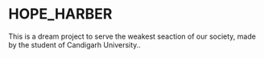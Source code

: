 # HOPE_HARBER
This is a dream project to serve the weakest seaction of our society, made by the student of Candigarh University..
